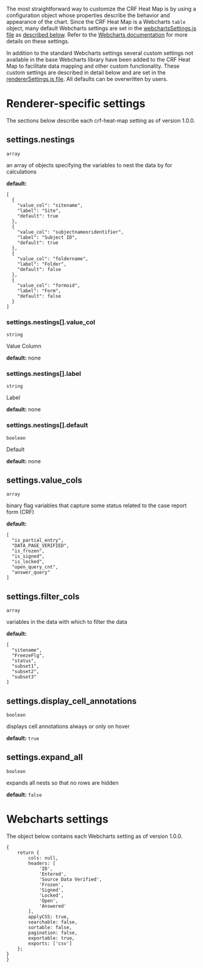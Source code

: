 The most straightforward way to customize the CRF Heat Map is by using a configuration object whose properties describe the behavior and appearance of the chart. Since the CRF Heat Map is a Webcharts `table` object, many default Webcharts settings are set in the [webchartsSettings.js file](https://github.com/RhoInc/crf-heat-map/blob/master/src/configuration/webchartsSettings.js) as [described below](#webcharts-settings). Refer to the [Webcharts documentation](https://github.com/RhoInc/Webcharts/wiki/Chart-Configuration) for more details on these settings.

In addition to the standard Webcharts settings several custom settings not available in the base Webcharts library have been added to the CRF Heat Map to facilitate data mapping and other custom functionality. These custom settings are described in detail below and are set in the [rendererSettings.js file](https://github.com/RhoInc/crf-heat-map/blob/master/src/configuration/rendererSettings.js). All defaults can be overwritten by users.

# Renderer-specific settings
The sections below describe each crf-heat-map setting as of version 1.0.0.

## settings.nestings
`array`

an array of objects specifying the variables to nest the data by for calculations

**default:** 
```
[
  {
    "value_col": "sitename",
    "label": "Site",
    "default": true
  },
  {
    "value_col": "subjectnameoridentifier",
    "label": "Subject ID",
    "default": true
  },
  {
    "value_col": "foldername",
    "label": "Folder",
    "default": false
  },
  {
    "value_col": "formoid",
    "label": "Form",
    "default": false
  }
]
```

### settings.nestings[].value_col
`string`

Value Column

**default:** none

### settings.nestings[].label
`string`

Label

**default:** none

### settings.nestings[].default
`boolean`

Default

**default:** none



## settings.value_cols
`array`

binary flag variables that capture some status related to the case report form (CRF)

**default:** 
```
[
  "is_partial_entry",
  "DATA_PAGE_VERIFIED",
  "is_frozen",
  "is_signed",
  "is_locked",
  "open_query_cnt",
  "answer_query"
]
```



## settings.filter_cols
`array`

variables in the data with which to filter the data

**default:** 
```
[
  "sitename",
  "FreezeFlg",
  "status",
  "subset1",
  "subset2",
  "subset3"
]
```



## settings.display_cell_annotations
`boolean`

displays cell annotations always or only on hover

**default:** `true`



## settings.expand_all
`boolean`

expands all nests so that no rows are hidden

**default:** `false`

# Webcharts settings
The object below contains each Webcharts setting as of version 1.0.0.

```
{    return {        cols: null,        headers: [            'ID',            'Entered',            'Source Data Verified',            'Frozen',            'Signed',            'Locked',            'Open',            'Answered'        ],        applyCSS: true,        searchable: false,        sortable: false,        pagination: false,        exportable: true,        exports: ['csv']    };}}
```